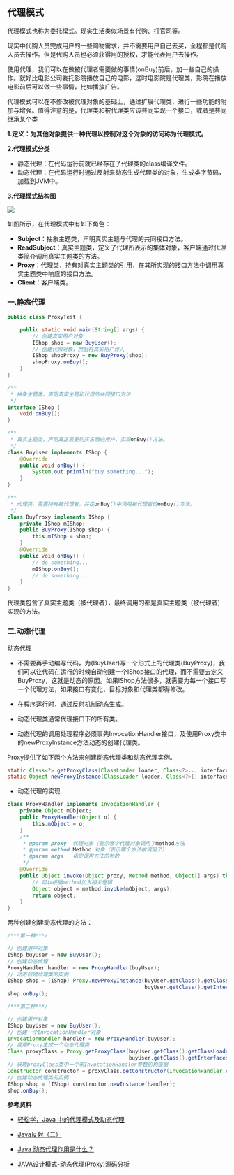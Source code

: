 ## 代理模式

代理模式也称为委托模式。现实生活类似场景有代购、打官司等。

现实中代购人员完成用户的一些购物需求，并不需要用户自己去买，全程都是代购人员去操作。但是代购人员也必须获得用的授权，才能代表用户去操作。

使用代理，我们可以在做被代理者需要做的事情(onBuy)前后，加一些自己的操作。就好比电影公司委托影院播放自己的电影，这时电影院是代理类，影院在播放电影前后可以做一些事情，比如播放广告。

代理模式可以在不修改被代理对象的基础上，通过扩展代理类，进行一些功能的附加与增强。值得注意的是，代理类和被代理类应该共同实现一个接口，或者是共同继承某个类

**1.定义：为其他对象提供一种代理以控制对这个对象的访问称为代理模式。**

**2.代理模式分类**

* 静态代理：在代码运行前就已经存在了代理类的class编译文件。
* 动态代理：在代码运行时通过反射来动态生成代理类的对象，生成类字节码，加载到JVM中。

**3.代理模式结构图**

![](https://raw.githubusercontent.com/NieJianJian/AndroidNotes/master/Picture/proxypattern.jpg)

如图所示，在代理模式中有如下角色：

* **Subject**：抽象主题类，声明真实主题与代理的共同接口方法。
* **ReadSubject**：真实主题类，定义了代理所表示的集体对象，客户端通过代理类简介调用真实主题类的方法。
* **Proxy**：代理类，持有对真实主题类的引用，在其所实现的接口方法中调用真实主题类中响应的接口方法。
* **Client**：客户端类。

### 一.静态代理

```java
public class ProxyTest {

    public static void main(String[] args) {
        // 创建真实用户对象
        IShop shop = new BuyUser();
        // 创建代购对象，然后将真实用户传入
        IShop shopProxy = new BuyProxy(shop);
        shopProxy.onBuy();
    }
}

/**
 * 抽象主题类，声明真实主题和代理的共同接口方法
 */
interface IShop {
    void onBuy();
}

/**
 * 真实主题类，声明真正需要购买东西的用户，实现onBuy()方法。
 */
class BuyUser implements IShop {
    @Override
    public void onBuy() {
        System.out.println("buy something...");
    }
}

/**
 * 代理类，需要持有被代理者，并在onBuy()中调用被代理者的onBuy()方法。
 */
class BuyProxy implements IShop {
    private IShop mIShop;
    public BuyProxy(IShop shop) {
        this.mIShop = shop;
    }
    @Override
    public void onBuy() {
        // do something...
        mIShop.onBuy();
        // do something...
    }
}
```

代理类包含了真实主题类（被代理者），最终调用的都是真实主题类（被代理者）实现的方法。

### 二.动态代理

动态代理

* 不需要再手动编写代码，为(BuyUser)写一个形式上的代理类(BuyProxy)，我们可以让代码在运行的时候自动创建一个IShop接口的代理，而不需要去定义BuyProxy，这就是动态的原因。如果IShop方法很多，就需要为每一个接口写一个代理方法，如果接口有变化，目标对象和代理类都得修改。

* 在程序运行时，通过反射机制动态生成。
* 动态代理类通常代理接口下的所有类。
* 动态代理的调用处理程序必须事先InvocationHandler接口，及使用Proxy类中的newProxyInstance方法动态的创建代理类。

Proxy提供了如下两个方法来创建动态代理类和动态代理实例。

```java
static Class<?> getProxyClass(ClassLoader loader, Class<?>... interfaces) 返回代理类的java.lang.Class对象。第一个参数是类加载器对象（即哪个类加载器来加载这个代理类到 JVM 的方法区），第二个参数是接口（表明你这个代理类需要实现哪些接口），第三个参数是调用处理器类实例（指定代理类中具体要干什么），该代理类将实现interfaces所指定的所有接口，执行代理对象的每个方法时都会被替换执行InvocationHandler对象的invoke方法。
static Object newProxyInstance(ClassLoader loader, Class<?>[] interfaces, InvocationHandler h) 返回代理类实例。参数与上述方法一致。
```

* 动态代理的实现

```java
class ProxyHandler implements InvocationHandler {
    private Object mObject;
    public ProxyHandler(Object o) {
        this.mObject = o;
    }
    /**
     * @param proxy  代理对象（表示哪个代理对象调用了method方法
     * @param method Method 对象（表示哪个方法被调用了）
     * @param args   指定调用方法的参数
     */
    @Override
    public Object invoke(Object proxy, Method method, Object[] args) throws Throwable {
        // 可以根据method加入相关逻辑
        Object object = method.invoke(mObject, args);
        return object;
    }
}
```

两种创建创建动态代理的方法：

```java
/***第一种***/

// 创建用户对象
IShop buyUser = new BuyUser();
// 创建动态代理
ProxyHandler handler = new ProxyHandler(buyUser);
// 动态创建代理类的实例
IShop shop = (IShop) Proxy.newProxyInstance(buyUser.getClass().getClassLoader(), 	
                                            buyUser.getClass().getInterfaces(), handler);
shop.onBuy();
```

```java
/***第二种***/

// 创建用户对象
IShop buyUser = new BuyUser();
// 创建一个InvocationHandler对象
InvocationHandler handler = new ProxyHandler(buyUser);
// 使用Proxy生成一个动态代理类
Class proxyClass = Proxy.getProxyClass(buyUser.getClass().getClassLoader(), 
                                       buyUser.getClass().getInterfaces());
// 获取proxyClass类中一个带InvocationHandler参数的构造器
Constructor constructor = proxyClass.getConstructor(InvocationHandler.class);
// 创建动态代理类的实例
IShop shop = (IShop) constructor.newInstance(handler);
shop.onBuy();
```



**参考资料**

* [轻松学，Java 中的代理模式及动态代理](https://blog.csdn.net/briblue/article/details/73928350)

* [Java反射（二）](https://github.com/LRH1993/android_interview/blob/master/java/basis/reflection2.md)

* [Java 动态代理作用是什么？](https://www.zhihu.com/question/20794107)

* [JAVA设计模式-动态代理(Proxy)源码分析](https://www.cnblogs.com/zhangchengzi/p/9713807.html)

